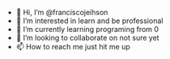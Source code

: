 - 👋 Hi, I’m @franciscojeihson
- 👀 I’m interested in learn and be professional
- 🌱 I’m currently learning programing from 0
- 💞️ I’m looking to collaborate on not sure yet
- 📫 How to reach me just hit me up

<!---
franciscojeihson/franciscojeihson is a ✨ special ✨ repository because its `README.md` (this file) appears on your GitHub profile.
You can click the Preview link to take a look at your changes.
--->
